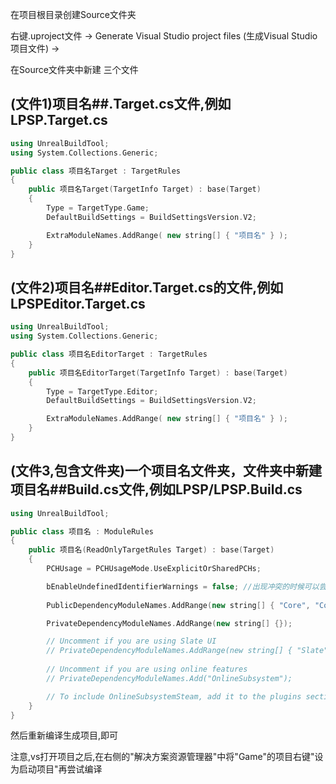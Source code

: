 在项目根目录创建Source文件夹

右键.uproject文件 -> Generate Visual Studio project files (生成Visual Studio项目文件) ->

在Source文件夹中新建 三个文件

(文件1)项目名##.Target.cs文件,例如LPSP.Target.cs
---
```cpp
using UnrealBuildTool;
using System.Collections.Generic;

public class 项目名Target : TargetRules
{
	public 项目名Target(TargetInfo Target) : base(Target)
	{
		Type = TargetType.Game;
		DefaultBuildSettings = BuildSettingsVersion.V2;

		ExtraModuleNames.AddRange( new string[] { "项目名" } );
	}
}
```

(文件2)项目名##Editor.Target.cs的文件,例如LPSPEditor.Target.cs
---
```cpp
using UnrealBuildTool;
using System.Collections.Generic;

public class 项目名EditorTarget : TargetRules
{
	public 项目名EditorTarget(TargetInfo Target) : base(Target)
	{
		Type = TargetType.Editor;
		DefaultBuildSettings = BuildSettingsVersion.V2;

		ExtraModuleNames.AddRange( new string[] { "项目名" } );
	}
}
```

(文件3,包含文件夹)一个项目名文件夹，文件夹中新建 项目名##Build.cs文件,例如LPSP/LPSP.Build.cs
---
```cpp
using UnrealBuildTool;

public class 项目名 : ModuleRules
{
	public 项目名(ReadOnlyTargetRules Target) : base(Target)
	{
		PCHUsage = PCHUsageMode.UseExplicitOrSharedPCHs;

		bEnableUndefinedIdentifierWarnings = false; //出现冲突的时候可以尝试加这一句
		
		PublicDependencyModuleNames.AddRange(new string[] { "Core", "CoreUObject", "Engine", "InputCore"});

		PrivateDependencyModuleNames.AddRange(new string[] {});

		// Uncomment if you are using Slate UI
		// PrivateDependencyModuleNames.AddRange(new string[] { "Slate", "SlateCore" });
		
		// Uncomment if you are using online features
		// PrivateDependencyModuleNames.Add("OnlineSubsystem");

		// To include OnlineSubsystemSteam, add it to the plugins section in your uproject file with the Enabled attribute set to true
	}
}
```

然后重新编译生成项目,即可

注意,vs打开项目之后,在右侧的"解决方案资源管理器"中将"Game"的项目右键"设为启动项目"再尝试编译